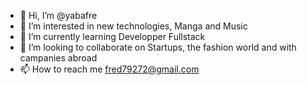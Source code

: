 - 👋 Hi, I’m @yabafre
- 👀 I’m interested in new technologies, Manga and Music
- 🌱 I’m currently learning Developper Fullstack
- 💞️ I’m looking to collaborate on Startups, the fashion world and with campanies abroad
- 📫 How to reach me fred79272@gmail.com

<!---
yabafre/yabafre is a ✨ special ✨ repository because its `README.md` (this file) appears on your GitHub profile.
You can click the Preview link to take a look at your changes.
--->

